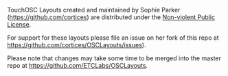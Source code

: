TouchOSC Layouts created and maintained by Sophie Parker (https://github.com/cortices) are distributed under the [Non-violent Public License](https://thufie.lain.haus/NPL.html).

For support for these layouts please file an issue on her fork of this repo at https://github.com/cortices/OSCLayouts/issues).

Please note that changes may take some time to be merged into the master repo at https://github.com/ETCLabs/OSCLayouts.